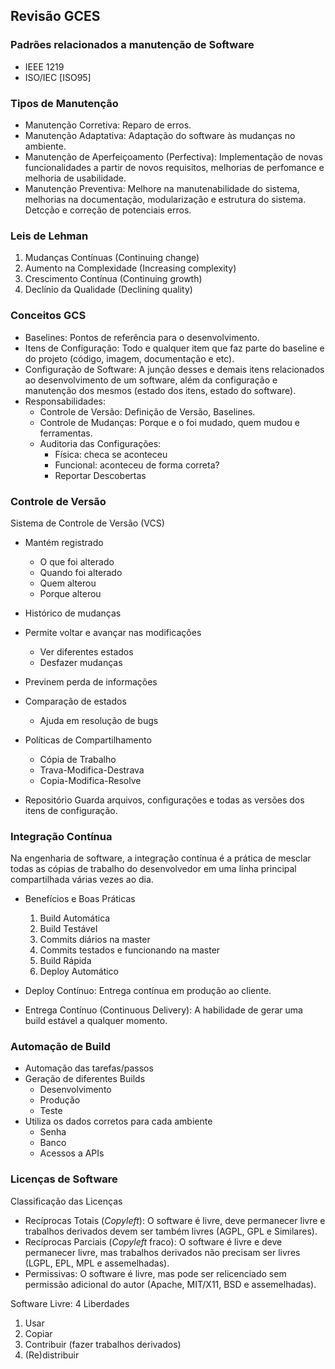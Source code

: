 ## Revisão GCES

### Padrões relacionados a manutenção de Software
- IEEE 1219
- ISO/IEC [ISO95]

### Tipos de Manutenção
- Manutenção Corretiva: Reparo de erros.
- Manutenção Adaptativa: Adaptação do software às mudanças no ambiente.
- Manutenção de Aperfeiçoamento (Perfectiva): Implementação de novas funcionalidades a partir de novos requisitos, melhorias de perfomance e melhoria de usabilidade.
- Manutenção Preventiva: Melhore na manutenabilidade do sistema, melhorias na documentação, modularização e estrutura do sistema. Detcção e correção de potenciais erros.

### Leis de Lehman
1. Mudanças Contínuas (Continuing change)
2. Aumento na Complexidade (Increasing complexity)
3. Crescimento Contínua (Continuing growth)
4. Declínio da Qualidade (Declining quality)

### Conceitos GCS
- Baselines: Pontos de referência para o desenvolvimento.
- Itens de Configuração: Todo e qualquer item que faz parte do baseline e do projeto (código, imagem, documentação e etc).
- Configuração de Software: A junção desses e demais itens relacionados ao desenvolvimento de um software, além da configuração e manutenção dos mesmos (estado dos itens, estado do software).
- Responsabilidades:
	- Controle de Versão: Definição de Versão, Baselines.
	- Controle de Mudanças: Porque e o foi mudado, quem mudou e ferramentas.
	- Auditoria das Configurações:
		- Física: checa se aconteceu
		- Funcional: aconteceu de forma correta?
		- Reportar Descobertas

### Controle de Versão
Sistema de Controle de Versão (VCS)
- Mantém registrado
	- O que foi alterado
	- Quando foi alterado
	- Quem alterou
	- Porque alterou
- Histórico de mudanças
- Permite voltar e avançar nas modificações
	- Ver diferentes estados
	- Desfazer mudanças
- Previnem perda de informações
- Comparação de estados
	- Ajuda em resolução de bugs

- Políticas de Compartilhamento
	- Cópia de Trabalho
	- Trava-Modifica-Destrava
	- Copia-Modifica-Resolve

- Repositório
	Guarda arquivos, configurações e todas as versões dos itens de configuração.

### Integração Contínua
Na engenharia de software, a integração contínua é a prática de mesclar todas as cópias de trabalho do desenvolvedor em uma linha principal compartilhada várias vezes ao dia.

- Benefícios e Boas Práticas
	1. Build Automática
	2. Build Testável
	3. Commits diários na master
	4. Commits testados e funcionando na master
	5. Build Rápida
	6. Deploy Automático

- Deploy Contínuo: Entrega contínua em produção ao cliente.
- Entrega Contínuo (Continuous Delivery): A habilidade de gerar uma build estável a qualquer momento.

### Automação de Build
- Automação das tarefas/passos
- Geração de diferentes Builds
	- Desenvolvimento
	- Produção
	- Teste
- Utiliza os dados corretos para cada ambiente
	- Senha
	- Banco
	- Acessos a APIs

### Licenças de Software
Classificação das Licenças

- Recíprocas Totais (_Copyleft_): O software é livre, deve permanecer livre e trabalhos derivados devem ser também livres (AGPL, GPL e Similares).
- Recíprocas Parciais (_Copyleft_ fraco): O software é livre e deve permanecer livre, mas trabalhos derivados não precisam ser livres (LGPL, EPL, MPL e assemelhadas).
- Permissivas: O software é livre, mas pode ser relicenciado sem permissão adicional do autor (Apache, MIT/X11, BSD e assemelhadas).

Software Livre: 4 Liberdades
1. Usar
2. Copiar
3. Contribuir (fazer trabalhos derivados)
4. (Re)distribuir